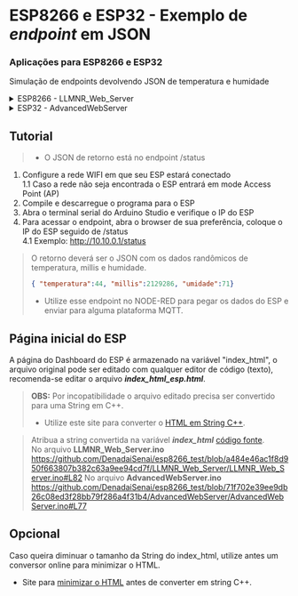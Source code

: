 # ESP8266 e ESP32 - Exemplo de _endpoint_ em JSON

### Aplicações para ESP8266 e ESP32

Simulação de endpoints devolvendo JSON de temperatura e humidade

<details>  
  <summary>ESP8266 - LLMNR_Web_Server</summary>
- Web server para ESP8266
Link para configurar o NodeMCU ESP8266 no Arduino studio: https://arduino.esp8266.com/stable/package_esp8266com_index.json
</details>
<details>
  <summary>ESP32 - AdvancedWebServer</summary>
- Web server para ESP32
</details>

## Tutorial  
> - O JSON de retorno está no endpoint /status

1. Configure a rede WIFI em que seu ESP estará conectado  
1.1 Caso a rede não seja encontrada o ESP entrará em mode Access Point (AP)  
2. Compile e descarregue o programa para o ESP 
3. Abra o terminal serial do Arduino Studio e verifique o IP do ESP
4. Para acessar o endpoint, abra o browser de sua preferência, coloque o IP do ESP seguido de /status  
4.1 Exemplo: http://10.10.0.1/status
  > O retorno deverá ser o JSON com os dados randômicos de temperatura, millis e humidade.  
> ```json
> { "temperatura":44, "millis":2129286, "umidade":71}
> ```    
> - Utilize esse endpoint no NODE-RED para pegar os dados do ESP e enviar para alguma plataforma MQTT.

## Página inicial do ESP
A página do Dashboard do ESP é armazenado na variável "index_html", o arquivo original pode ser editado com qualquer editor de código (texto), recomenda-se editar o arquivo **_index_html_esp.html_**.
> **OBS:** Por incopatibilidade o arquivo editado precisa ser convertido para uma String em C++.  
> - Utilize este site para converter o [HTML em String C++](https://tomeko.net/online_tools/cpp_text_escape.php?lang=en).  


> Atribua a string convertida na variável **_index_html_** [código fonte](https://github.com/DenadaiSenai/esp8266_test/blob/a484e46ac1f8d950f663807b382c63a9ee94cd7f/LLMNR_Web_Server/LLMNR_Web_Server.ino#L82).  
> No arquivo **LLMNR_Web_Server.ino** https://github.com/DenadaiSenai/esp8266_test/blob/a484e46ac1f8d950f663807b382c63a9ee94cd7f/LLMNR_Web_Server/LLMNR_Web_Server.ino#L82
> No arquivo **AdvancedWebServer.ino** https://github.com/DenadaiSenai/esp8266_test/blob/71f702e39ee9db26c08ed3f28bb79f286a4f31b4/AdvancedWebServer/AdvancedWebServer.ino#L77

## Opcional
Caso queira diminuar o tamanho da String do index_html, utilize antes um conversor online para minimizar o HTML.
- Site para [minimizar o HTML](https://codebeautify.org/minify-html) antes de converter em string C++.
